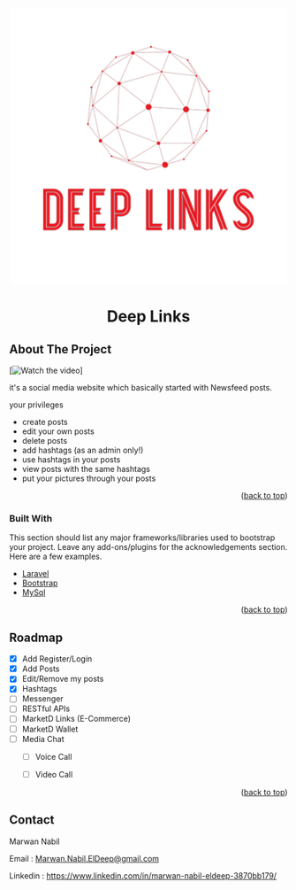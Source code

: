 <!-- PROJECT LOGO -->
<br />
<div align="center">
  <a href="https://github.com/othneildrew/Best-README-Template">
    <img src="https://raw.githubusercontent.com/MarwanNabil/DeepLinks/master/images/logos/DeepLinksLogo.png" alt="Logo" width="500" height="auto">
  </a>
    <h1>Deep Links</h1>
</div>




<!-- ABOUT THE PROJECT -->
## About The Project

[![Watch the video]( https://www.youtube.com/embed/1u_QrOuseWY )]

it's a social media website which basically started with Newsfeed posts.

your privileges
* create posts
* edit your own posts
* delete posts
* add hashtags (as an admin only!)
* use hashtags in your posts
* view posts with the same hashtags
* put your pictures through your posts

<p align="right">(<a href="#top">back to top</a>)</p>



### Built With

This section should list any major frameworks/libraries used to bootstrap your project. Leave any add-ons/plugins for the acknowledgements section. Here are a few examples.

* [Laravel](https://laravel.com)
* [Bootstrap](https://getbootstrap.com)
* [MySql](https://dev.mysql.com/)

<p align="right">(<a href="#top">back to top</a>)</p>


<!-- ROADMAP -->
## Roadmap

- [x] Add Register/Login
- [x] Add Posts
- [x] Edit/Remove my posts
- [X] Hashtags
- [ ] Messenger
- [ ] RESTful APIs
- [ ] MarketD Links (E-Commerce)
- [ ] MarketD Wallet
- [ ] Media Chat
    - [ ] Voice Call
    - [ ] Video Call


<p align="right">(<a href="#top">back to top</a>)</p>

<!-- CONTACT -->
## Contact

Marwan Nabil

Email : Marwan.Nabil.ElDeep@gmail.com

Linkedin : https://www.linkedin.com/in/marwan-nabil-eldeep-3870bb179/
